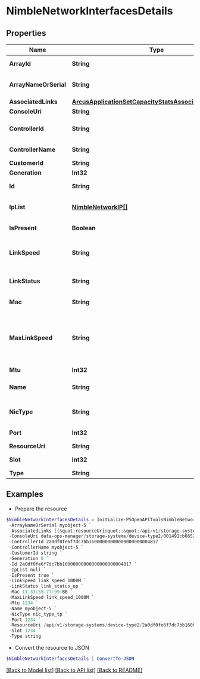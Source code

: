# NimbleNetworkInterfacesDetails
## Properties

Name | Type | Description | Notes
------------ | ------------- | ------------- | -------------
**ArrayId** | **String** | Identifier for the array. A 42 digit hexadecimal number. | [optional] 
**ArrayNameOrSerial** | **String** | Name or serial of the array where the interface is hosted.String of up to 64 alphanumeric characters. | [optional] 
**AssociatedLinks** | [**ArcusApplicationSetCapacityStatsAssociatedLinksInner[]**](ArcusApplicationSetCapacityStatsAssociatedLinksInner.md) | Associated Links Details | [optional] 
**ConsoleUri** | **String** | consoleUri for detailed storage object | [optional] 
**ControllerId** | **String** | Identifier of the controller where the interface is hosted. A 42 digit hexadecimal number. | [optional] 
**ControllerName** | **String** | Name (A or B) of the controller where the interface is hosted. Plain string. | [optional] 
**CustomerId** | **String** | customerId | [optional] 
**Generation** | **Int32** | generation | [optional] 
**Id** | **String** | Identifier for the array. A 42 digit hexadecimal number. | [optional] 
**IpList** | [**NimbleNetworkIP[]**](NimbleNetworkIP.md) | List of IP addresses assigned to this network interface. List of IP address assignment details to network interface. | [optional] 
**IsPresent** | **Boolean** | Whether this interface is present on this controller. Possible values : true, false. | [optional] 
**LinkSpeed** | **String** | Speed of the link. Possible values: link_speed_unknown, link_speed_10M,link_speed_100M, link_speed_1000M, link_speed_10000M.. | [optional] 
**LinkStatus** | **String** | Status of the link. Possible values: link_status_unknown,link_status_down, link_status_up | [optional] 
**Mac** | **String** | MAC address of the interface. Mac address of an interface. | [optional] 
**MaxLinkSpeed** | **String** | Maximum speed of the link. Possible values: &#39;link_speed_unknown&#39;, &#39;link_speed_10M&#39;,&#39;link_speed_100M&#39;, &#39;link_speed_1000M&#39;, &#39;link_speed_10000M&#39;, &#39;link_speed_25000M&#39;,&#39;link_speed_40000M&#39;, &#39;link_speed_50000M&#39;, &#39;link_speed_100000M&#39;. | [optional] 
**Mtu** | **Int32** | MTU on the link. Unsigned 64-bit integer. | [optional] 
**Name** | **String** | Name of the interface. String of up to 64 alphanumeric characters, - and . and : are allowed after first character. | [optional] 
**NicType** | **String** | Interface type. Possible values: nic_type_unknown, nic_type_tp, nic_type_sfp | [optional] 
**Port** | **Int32** | Port number for this interface.Unsigned 64-bit integer. | [optional] 
**ResourceUri** | **String** | Link to the object URI | [optional] 
**Slot** | **Int32** | Slot number for this interface. Unsigned 64-bit integer. | [optional] 
**Type** | **String** | type | [optional] 

## Examples

- Prepare the resource
```powershell
$NimbleNetworkInterfacesDetails = Initialize-PSOpenAPIToolsNimbleNetworkInterfacesDetails  -ArrayId 2a0df0fe6f7dc7bb16000000000000000000004817 `
 -ArrayNameOrSerial myobject-5 `
 -AssociatedLinks [{&quot;resourceUri&quot;:&quot;/api/v1/storage-systems/device-type2/2a0df0fe6f7dc7bb16000000000000000000004817&quot;,&quot;type&quot;:&quot;storage-systems&quot;}] `
 -ConsoleUri data-ops-manager/storage-systems/device-type2/001491cb6652a03a6b000000000000000000000001/network-interfaces/071491cb6652a03a6b000000000000000000000006 `
 -ControllerId 2a0df0fe6f7dc7bb16000000000000000000004817 `
 -ControllerName myobject-5 `
 -CustomerId string `
 -Generation 0 `
 -Id 2a0df0fe6f7dc7bb16000000000000000000004817 `
 -IpList null `
 -IsPresent true `
 -LinkSpeed link_speed_1000M `
 -LinkStatus link_status_up `
 -Mac 11:33:55:77:99:BB `
 -MaxLinkSpeed link_speed_1000M `
 -Mtu 1234 `
 -Name myobject-5 `
 -NicType nic_type_tp `
 -Port 1234 `
 -ResourceUri /api/v1/storage-systems/device-type2/2a0df0fe6f7dc7bb16000000000000000000004817 `
 -Slot 1234 `
 -Type string
```

- Convert the resource to JSON
```powershell
$NimbleNetworkInterfacesDetails | ConvertTo-JSON
```

[[Back to Model list]](../README.md#documentation-for-models) [[Back to API list]](../README.md#documentation-for-api-endpoints) [[Back to README]](../README.md)


